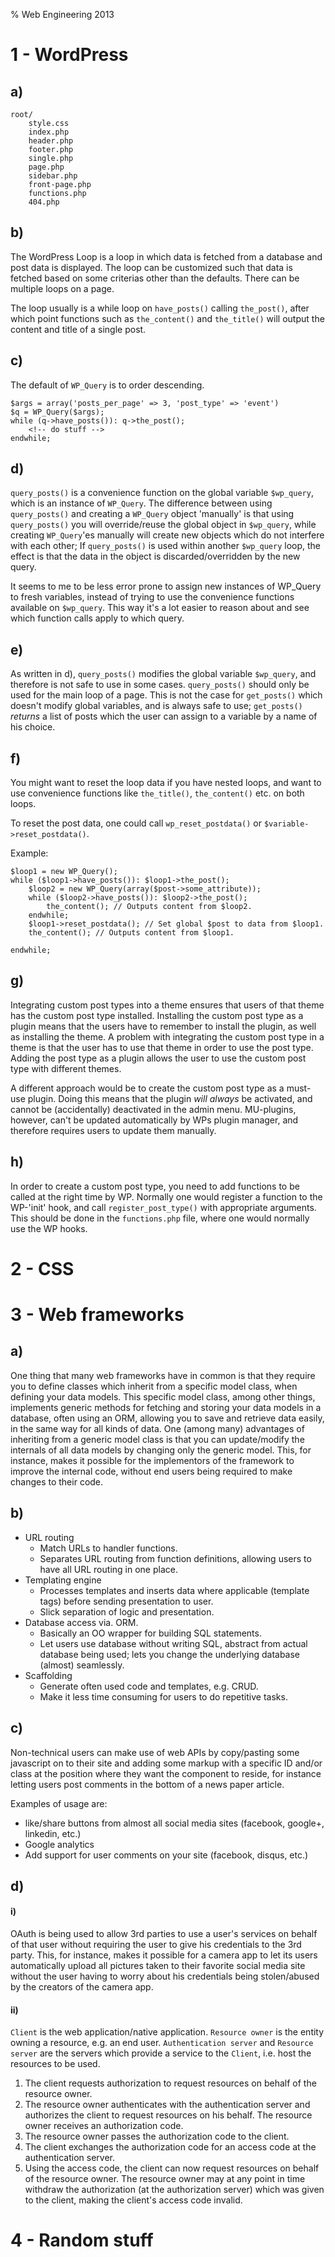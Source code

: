 % Web Engineering 2013

1 - WordPress
===============
a)
----
~~~~~
root/
    style.css
    index.php
    header.php
    footer.php
    single.php
    page.php
    sidebar.php
    front-page.php
    functions.php
    404.php
~~~~~

b)
----
The WordPress Loop is a loop in which data is fetched from a database and post data is displayed. The loop can be customized such that data is fetched based on some criterias other than the defaults. There can be multiple loops on a page.

The loop usually is a while loop on `have_posts()` calling `the_post()`, after which point functions such as `the_content()` and `the_title()` will output the content and title of a single post.

c)
----
The default of `WP_Query` is to order descending.
~~~~~
$args = array('posts_per_page' => 3, 'post_type' => 'event')
$q = WP_Query($args);
while (q->have_posts()): q->the_post();
    <!-- do stuff -->
endwhile;
~~~~~

d)
-------
`query_posts()` is a convenience function on the global variable `$wp_query`, which is an instance of `WP_Query`. The difference between using `query_posts()` and creating a `WP_Query` object 'manually' is that using `query_posts()` you will override/reuse the global object in `$wp_query`, while creating `WP_Query`'es manually will create new objects which do not interfere with each other; If `query_posts()` is used within another `$wp_query` loop, the effect is that the data in the object is discarded/overridden by the new query.

It seems to me to be less error prone to assign new instances of WP_Query to fresh variables, instead of trying to use the convenience functions available on `$wp_query`. This way it's a lot easier to reason about and see which function calls apply to which query.

e)
----
As written in d), `query_posts()` modifies the global variable `$wp_query`, and therefore is not safe to use in some cases. `query_posts()` should only be used for the main loop of a page.
This is not the case for `get_posts()` which doesn't modify global variables, and is always safe to use; `get_posts()` _returns_ a list of posts which the user can assign to a variable by a name of his choice.

f)
----
You might want to reset the loop data if you have nested loops, and want to use convenience functions like `the_title()`, `the_content()` etc. on both loops.

To reset the post data, one could call `wp_reset_postdata()` or `$variable->reset_postdata()`.

Example:
~~~~~
$loop1 = new WP_Query();
while ($loop1->have_posts()): $loop1->the_post();
    $loop2 = new WP_Query(array($post->some_attribute));
    while ($loop2->have_posts()): $loop2->the_post();
        the_content(); // Outputs content from $loop2.
    endwhile;
    $loop1->reset_postdata(); // Set global $post to data from $loop1.
    the_content(); // Outputs content from $loop1.

endwhile;
~~~~~

g)
----
Integrating custom post types into a theme ensures that users of that theme has the custom post type installed. Installing the custom post type as a plugin means that the users have to remember to install the plugin, as well as installing the theme.
A problem with integrating the custom post type in a theme is that the user has to use that theme in order to use the post type. Adding the post type as a plugin allows the user to use the custom post type with different themes.

A different approach would be to create the custom post type as a must-use plugin. Doing this means that the plugin _will always_ be activated, and cannot be (accidentally) deactivated in the admin menu. MU-plugins, however, can't be updated automatically by WPs plugin manager, and therefore requires users to update them manually.

h)
----
In order to create a custom post type, you need to add functions to be called at the right time by WP. Normally one would register a function to the WP-'init' hook, and call `register_post_type()` with appropriate arguments. This should be done in the `functions.php` file, where one would normally use the WP hooks.


2 - CSS
=========

3 - Web frameworks
====================

a)
----
One thing that many web frameworks have in common is that they require you to define classes which inherit from a specific model class, when defining your data models. This specific model class, among other things, implements generic methods for fetching and storing your data models in a database, often using an ORM, allowing you to save and retrieve data easily, in the same way for all kinds of data.
One (among many) advantages of inheriting from a generic model class is that you can update/modify the internals of all data models by changing only the generic model. This, for instance, makes it possible for the implementors of the framework to improve the internal code, without end users being required to make changes to their code.

b)
----
- URL routing
    - Match URLs to handler functions.
    - Separates URL routing from function definitions, allowing users to have all URL routing in one place.
- Templating engine
    - Processes templates and inserts data where applicable (template tags) before sending presentation to user.
    - Slick separation of logic and presentation.
- Database access via. ORM.
    - Basically an OO wrapper for building SQL statements.
    - Let users use database without writing SQL, abstract from actual database being used; lets you change the underlying database (almost) seamlessly.
- Scaffolding
    - Generate often used code and templates, e.g. CRUD.
    - Make it less time consuming for users to do repetitive tasks.

c)
----
Non-technical users can make use of web APIs by copy/pasting some javascript on to their site and adding some markup with a specific ID and/or class at the position where they want the component to reside, for instance letting users post comments in the bottom of a news paper article.

Examples of usage are:
- like/share buttons from almost all social media sites (facebook, google+, linkedin, etc.)
- Google analytics
- Add support for user comments on your site (facebook, disqus, etc.)

d)
----

#### i)
OAuth is being used to allow 3rd parties to use a user's services on behalf of that user without requiring the user to give his credentials to the 3rd party. This, for instance, makes it possible for a camera app to let its users automatically upload all pictures taken to their favorite social media site without the user having to worry about his credentials being stolen/abused by the creators of the camera app.


#### ii)

`Client` is the web application/native application.
`Resource owner` is the entity owning a resource, e.g. an end user.
`Authentication server` and `Resource server` are the servers which provide a service to the `Client`, i.e. host the resources to be used.

1. The client requests authorization to request resources on behalf of the resource owner.
2. The resource owner authenticates with the authentication server and authorizes the client to request resources on his behalf. The resource owner receives an authorization code.
3. The resource owner passes the authorization code to the client.
4. The client exchanges the authorization code for an access code at the authentication server.
5. Using the access code, the client can now request resources on behalf of the resource owner. The resource owner may at any point in time withdraw the authorization (at the authorization server) which was given to the client, making the client's access code invalid.



4 - Random stuff
==================
